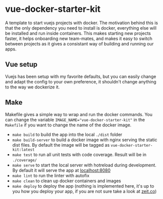# vue-docker-starter-kit

A template to start vuejs projects with docker.
The motivation behind this is that the only dependency you need to install is docker, everything else will be installed and run inside containers.
This makes starting new projects faster, it helps onboarding new team-mates, and makes it easy to switch between projects as it gives a consistant way of building and running our apps.


## Vue setup

Vuejs has been setup with my favorite defaults, but you can easily change and adapt the config to your own preference, it shouldn't change anything to the way we dockerize it.

## Make

Makefile gives a simple way to wrap and run the docker commands.
You can change the variable `IMAGE_NAME="vue-docker-starter-kit"` in the `Makefile` if you want to change the name of the docker image.

- `make build` to build the app into the local `./dist` folder
- `make build-server` to build a docker image with nginx serving the static dist files. By default the image will be tagged as `vue-docker-starter-kit:latest`
- `make test` to run all unit tests with code coverage. Result will be in `./coverage/`
- `make serve` to start the local server with hotreload during development. By default it will serve the app at [localhost:8080](http://localhost:8080/)
- `make lint` to run the linter with autofix
- `make clean` to clean up docker containers and images
- `make deploy` to deploy the app (nothing is implemented here, it's up to you how you deploy your app, if you are not sure take a look at [zeit.co](https://zeit.co/))